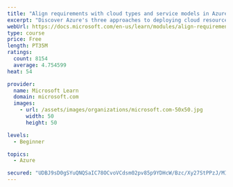 ```yaml
---
title: "Align requirements with cloud types and service models in Azure"
excerpt: "Discover Azure's three approaches to deploying cloud resources -- public, private, and hybrid -- and learn the difference each makes in your Azure services."
webUrl: https://docs.microsoft.com/en-us/learn/modules/align-requirements-in-azure/
type: course
price: Free
length: PT35M
ratings:
  count: 8154
  average: 4.754599
heat: 54

provider:
  name: Microsoft Learn
  domain: microsoft.com
  images:
    - url: /assets/images/organizations/microsoft.com-50x50.jpg
      width: 50
      height: 50

levels:
  - Beginner

topics:
  - Azure

secured: "UDBJ9sD0gSYuQNQSaIC78OCvoVCdsm02pv85p9YDHcW/Bzc/Xy27StPPzJ/MIBLvDhLRHwL3FQziNwHU8PKmwUIRYKccklAJRGjqF36yUTtmFEaSgnAyl1A2uvidUU0BC1eEFrzJCIY2XZL/uLPD5Yj7vpPOjoam9wEKAHq1ummGbq5cTrW2kSZWmNiKGsAZT6hbh3lyJmyspOCJw5O2GRbPwPUxoDrTD4Y44NkF8fAonclmYQfHy53ESP39NZL5phGTVbxok7ZVq9qB2B8of1c+i2x4Ejv5suQhNZ1Uk1FaCDWdqH7wpTiT2OwBBhGi/00eemcXwnc+nILSPdNZuVhhYzDgstUJVlxbVPtnHcrP9OaUr5bY3RHRIrHHGjE1xwdt47m2KOxWwSbHOXo4YIKV5Xpgv0MYuuyOEwxpowg=;PnqmJxjttmcUv9sngeNA8g=="
---
```


